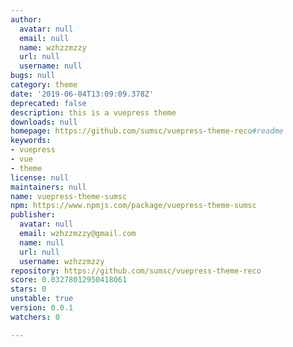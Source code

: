 ```yaml
---
author:
  avatar: null
  email: null
  name: wzhzzmzzy
  url: null
  username: null
bugs: null
category: theme
date: '2019-06-04T13:09:09.378Z'
deprecated: false
description: this is a vuepress theme
downloads: null
homepage: https://github.com/sumsc/vuepress-theme-reco#readme
keywords:
- vuepress
- vue
- theme
license: null
maintainers: null
name: vuepress-theme-sumsc
npm: https://www.npmjs.com/package/vuepress-theme-sumsc
publisher:
  avatar: null
  email: wzhzzmzzy@gmail.com
  name: null
  url: null
  username: wzhzzmzzy
repository: https://github.com/sumsc/vuepress-theme-reco
score: 0.03278012950418061
stars: 0
unstable: true
version: 0.0.1
watchers: 0

---
```


